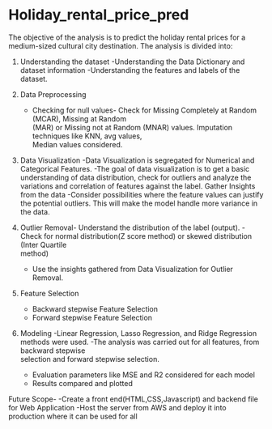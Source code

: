 # Holiday_rental_price_pred

The objective of the analysis is to predict the holiday rental prices for a medium-sized cultural city destination. The analysis is divided into:

1. Understanding the dataset
   -Understanding the Data Dictionary and dataset information
   -Understanding the features and labels of the dataset.

3. Data Preprocessing
   - Checking for null values- Check for Missing Completely at Random (MCAR), Missing at Random   
    (MAR) or Missing not at Random (MNAR) values. Imputation techniques like KNN, avg values,     
    Median values considered.
   

4. Data Visualization
   -Data Visualization is segregated for Numerical and Categorical Features.
   -The goal of data visualization is to get a basic understanding of data distribution, check for outliers and analyze the variations and correlation of features 
    against the label. Gather Insights from the data
   -Consider possibilities where the feature values can justify the potential outliers. This 
    will make the model handle more variance in the data.

5. Outlier Removal- Understand the distribution of the label (output).
    -Check for normal distribution(Z score method) or skewed distribution (Inter Quartile     
     method)
   - Use the insights gathered from Data Visualization for Outlier Removal.
  
6. Feature Selection
     - Backward stepwise Feature Selection
     - Forward stepwise Feature Selection
       
7. Modeling
     -Linear Regression, Lasso Regression, and Ridge Regression methods were used.
     -The analysis was carried out for all features, from backward stepwise   
      selection and forward stepwise selection.
     - Evaluation parameters like MSE and R2 considered for each model
     - Results compared and plotted

Future Scope- 
-Create a front end(HTML,CSS,Javascript) and backend file for Web Application
-Host the server from AWS and deploy it into production where it can be used for all
  
  
    
     
     
  
     

   
   

